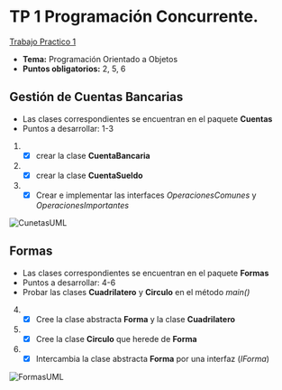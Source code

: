 # TP 1 Programación Concurrente.
[Trabajo Practico 1](./doc/MDPyPCTP01_2024-Paradigma%20Orientado%20a%20Objetos.pdf)
- **Tema:** Programación Orientado a Objetos
- **Puntos obligatorios:** 2, 5, 6

## Gestión de Cuentas Bancarias
- Las clases correspondientes se encuentran en el paquete **Cuentas**
- Puntos a desarrollar: 1-3

1. - [x] crear la clase **CuentaBancaria**
2. - [x] crear la clase **CuentaSueldo**
3. - [x] Crear e implementar las interfaces *OperacionesComunes* y *OperacionesImportantes*

![CunetasUML](./doc/cuentas.svg)

## Formas
- Las clases correspondientes se encuentran en el paquete **Formas**
- Puntos a desarrollar: 4-6
- Probar las clases **Cuadrilatero** y **Circulo** en el método *main()*

4. - [x] Cree la clase abstracta **Forma** y la clase **Cuadrilatero**
5. - [x] Cree la clase **Circulo** que herede de **Forma**
6. - [x] Intercambia la clase abstracta **Forma** por una interfaz (*IForma*)

![FormasUML](./doc/formas.svg)
